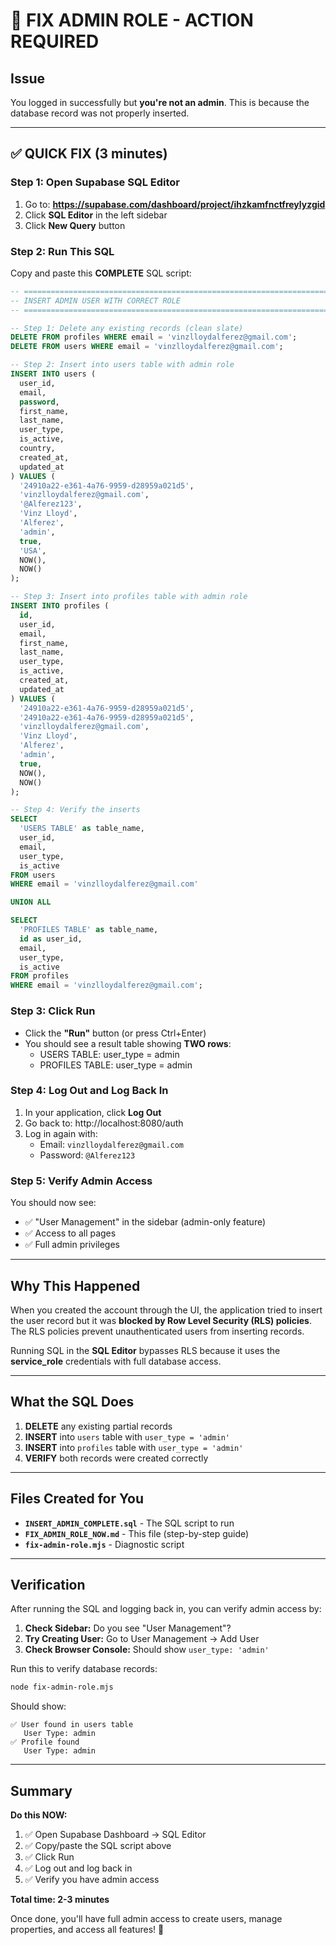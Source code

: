 # 🚨 FIX ADMIN ROLE - ACTION REQUIRED

## Issue
You logged in successfully but **you're not an admin**. This is because the database record was not properly inserted.

---

## ✅ QUICK FIX (3 minutes)

### Step 1: Open Supabase SQL Editor

1. Go to: **https://supabase.com/dashboard/project/ihzkamfnctfreylyzgid**
2. Click **SQL Editor** in the left sidebar
3. Click **New Query** button

### Step 2: Run This SQL

Copy and paste this **COMPLETE** SQL script:

```sql
-- ============================================================================
-- INSERT ADMIN USER WITH CORRECT ROLE
-- ============================================================================

-- Step 1: Delete any existing records (clean slate)
DELETE FROM profiles WHERE email = 'vinzlloydalferez@gmail.com';
DELETE FROM users WHERE email = 'vinzlloydalferez@gmail.com';

-- Step 2: Insert into users table with admin role
INSERT INTO users (
  user_id,
  email,
  password,
  first_name,
  last_name,
  user_type,
  is_active,
  country,
  created_at,
  updated_at
) VALUES (
  '24910a22-e361-4a76-9959-d28959a021d5',
  'vinzlloydalferez@gmail.com',
  '@Alferez123',
  'Vinz Lloyd',
  'Alferez',
  'admin',
  true,
  'USA',
  NOW(),
  NOW()
);

-- Step 3: Insert into profiles table with admin role
INSERT INTO profiles (
  id,
  user_id,
  email,
  first_name,
  last_name,
  user_type,
  is_active,
  created_at,
  updated_at
) VALUES (
  '24910a22-e361-4a76-9959-d28959a021d5',
  '24910a22-e361-4a76-9959-d28959a021d5',
  'vinzlloydalferez@gmail.com',
  'Vinz Lloyd',
  'Alferez',
  'admin',
  true,
  NOW(),
  NOW()
);

-- Step 4: Verify the inserts
SELECT
  'USERS TABLE' as table_name,
  user_id,
  email,
  user_type,
  is_active
FROM users
WHERE email = 'vinzlloydalferez@gmail.com'

UNION ALL

SELECT
  'PROFILES TABLE' as table_name,
  id as user_id,
  email,
  user_type,
  is_active
FROM profiles
WHERE email = 'vinzlloydalferez@gmail.com';
```

### Step 3: Click Run

- Click the **"Run"** button (or press Ctrl+Enter)
- You should see a result table showing **TWO rows**:
  - USERS TABLE: user_type = admin
  - PROFILES TABLE: user_type = admin

### Step 4: Log Out and Log Back In

1. In your application, click **Log Out**
2. Go back to: http://localhost:8080/auth
3. Log in again with:
   - Email: `vinzlloydalferez@gmail.com`
   - Password: `@Alferez123`

### Step 5: Verify Admin Access

You should now see:
- ✅ "User Management" in the sidebar (admin-only feature)
- ✅ Access to all pages
- ✅ Full admin privileges

---

## Why This Happened

When you created the account through the UI, the application tried to insert the user record but it was **blocked by Row Level Security (RLS) policies**. The RLS policies prevent unauthenticated users from inserting records.

Running SQL in the **SQL Editor** bypasses RLS because it uses the **service_role** credentials with full database access.

---

## What the SQL Does

1. **DELETE** any existing partial records
2. **INSERT** into `users` table with `user_type = 'admin'`
3. **INSERT** into `profiles` table with `user_type = 'admin'`
4. **VERIFY** both records were created correctly

---

## Files Created for You

- **`INSERT_ADMIN_COMPLETE.sql`** - The SQL script to run
- **`FIX_ADMIN_ROLE_NOW.md`** - This file (step-by-step guide)
- **`fix-admin-role.mjs`** - Diagnostic script

---

## Verification

After running the SQL and logging back in, you can verify admin access by:

1. **Check Sidebar:** Do you see "User Management"?
2. **Try Creating User:** Go to User Management → Add User
3. **Check Browser Console:** Should show `user_type: 'admin'`

Run this to verify database records:
```bash
node fix-admin-role.mjs
```

Should show:
```
✅ User found in users table
   User Type: admin
✅ Profile found
   User Type: admin
```

---

## Summary

**Do this NOW:**

1. ✅ Open Supabase Dashboard → SQL Editor
2. ✅ Copy/paste the SQL script above
3. ✅ Click Run
4. ✅ Log out and log back in
5. ✅ Verify you have admin access

**Total time: 2-3 minutes**

Once done, you'll have full admin access to create users, manage properties, and access all features! 🎉

